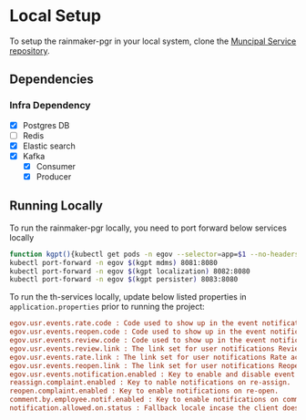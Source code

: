 # Local Setup

To setup the rainmaker-pgr in your local system, clone the [Muncipal Service repository](https://github.com/egovernments/municipal-services).

## Dependencies

### Infra Dependency

- [X] Postgres DB
- [ ] Redis
- [X] Elastic search
- [X] Kafka
  - [X] Consumer
  - [X] Producer

## Running Locally

To run the rainmaker-pgr locally, you need to port forward below services locally

```bash
function kgpt(){kubectl get pods -n egov --selector=app=$1 --no-headers=true | head -n1 | awk '{print $1}'}
kubectl port-forward -n egov $(kgpt mdms) 8081:8080
kubectl port-forward -n egov $(kgpt localization) 8082:8080
kubectl port-forward -n egov $(kgpt persister) 8083:8080
```

To run the th-services locally, update below listed properties in `application.properties` prior to running the project:

```ini
egov.usr.events.rate.code : Code used to show up in the event notifications to Rate the complaint.
egov.usr.events.reopen.code : Code used to show up in the event notifications to Reopen the complaint.
egov.usr.events.review.code : Code used to show up in the event notifications to Review the complaint.
egov.usr.events.review.link : The link set for user notifications Review action (/citizen/otpLogin?mobileNo=$mobile&redirectTo=complaint-details/$servicerequestid)
egov.usr.events.rate.link : The link set for user notifications Rate action (/citizen/otpLogin?mobileNo=$mobile&redirectTo=feedback/$servicerequestid)
egov.usr.events.reopen.link : The link set for user notifications Reopen action (/citizen/otpLogin?mobileNo=$mobile&redirectTo=reopen-complaint/$servicerequestid)
egov.usr.events.notification.enabled : Key to enable and disable event notifications
reassign.complaint.enabled : Key to nable notifications on re-assign.
reopen.complaint.enabled : Key to enable notifications on re-open.
comment.by.employee.notif.enabled : Key to enable notifications on comment.
notification.allowed.on.status : Fallback locale incase the client doesn’t send the locale.
```